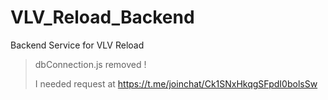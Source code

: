 # VLV_Reload_Backend
Backend Service for VLV Reload


>  dbConnection.js removed !
>
> I needed request at https://t.me/joinchat/Ck1SNxHkqgSFpdI0bolsSw